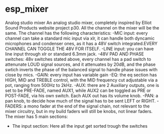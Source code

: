 # esp_mixer
Analog studio mixer
An analog studio mixer, completely inspired by Elliot Sound Products website project p30.
All the channel on the mixer will be the same.
The channel has the following characteristics:
-MIC input:
    every channel can take a standard mic input via xlr, it can handle both dyncamic microphones and condenser ones, as it has a 48V switch integrated.EVERY CHANNEL CAN TOGGLE THE 48V FOR ITSELF.
-LINE input:
    you can have line input through xlr or standard 6.3mm jack.
-48V PAD AND PHASE switches:
    48v switches stated above, every channel has a pad switch to attenunate LOUD signal sources, and it attenuates by 20dB, and the phase swtich inverts the phase of the balanced signal to handle phase issues with close by mics.
-GAIN:
    every input has variable gain
-EQ:
    the eq section has HIGH, MID and TREBLE control, with the MID frequency cut adjustable via a pot, ranging from 500Hz to 2kHz.
-AUX:
    there are 2 Auxiliary outputs, one is set to be PRE-FADE, named AUX1, while AUX2 can be toggled as PRE or POST-FADE, via his own switch. Each AUX out has its volume knob.
-PAN:
    a pan knob, to decide how much of the signal has to be sent LEFT or RIGHT.
-FADERS:
    a mono fader at the end of the signal chain, not relevant to the mixer circuitry, but in my build faders will still be knobs, not linear faders.
The mixer has 5 main sections:
- The input section:
  Here all the input get sorted trough the switches 

